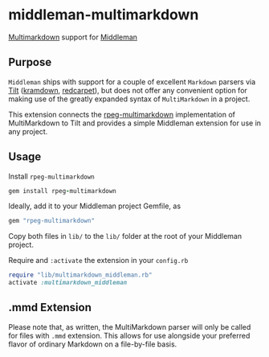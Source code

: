 middleman-multimarkdown
=======================

[Multimarkdown] support for [Middleman]

## Purpose

`Middleman` ships with support for a couple of excellent `Markdown` parsers via [Tilt]  ([kramdown], [redcarpet]), but does not offer any convenient option for making use of the greatly expanded syntax of `MultiMarkdown` in a project. 

This extension connects the [rpeg-multimarkdown] implementation of MultiMarkdown to Tilt and provides a simple Middleman extension for use in any project.

## Usage

Install `rpeg-multimarkdown`
```ruby
gem install rpeg-multimarkdown
```

Ideally, add it to your Middleman project Gemfile, as
```ruby
gem "rpeg-multimarkdown"
```

Copy both files in `lib/` to the `lib/` folder at the root of your Middleman project. 

Require and `:activate` the extension in your `config.rb`
```ruby
require "lib/multimarkdown_middleman.rb"
activate :multimarkdown_middleman
```

## .mmd Extension

Please note that, as written, the MultiMarkdown parser will only be called for files with `.mmd` extension. This allows for use alongside your preferred flavor of ordinary Markdown on a file-by-file basis.


[rpeg-multimarkdown]: https://github.com/djungelvral/rpeg-multimarkdown
[Multimarkdown]: http://fletcherpenney.net/multimarkdown/
[Middleman]: http://middlemanapp.com/
[redcarpet]: https://github.com/vmg/redcarpet
[kramdown]: http://kramdown.rubyforge.org/
[Tilt]: https://github.com/rtomayko/tilt

